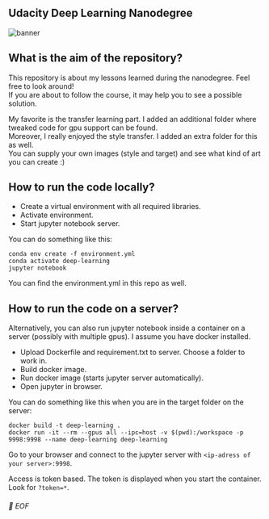 ## Udacity Deep Learning Nanodegree 
<!---
![banner](deep_learning_banner.gif)
-->
![banner](https://github.com/MUCSEB/deep-learning/blob/main/deep_learning_banner.gif)
## What is the aim of the repository?

This repository is about my lessons learned during the nanodegree. Feel free to look around! \
If you are about to follow the course, it may help you to see a possible solution.

My favorite is the transfer learning part. I added an additional folder where tweaked code for gpu support can be found. \
Moreover, I really enjoyed the style transfer. I added an extra folder for this as well. \
You can supply your own images (style and target) and see what kind of art you can create :)

## How to run the code locally?
- Create a virtual environment with all required libraries.
- Activate environment.
- Start jupyter notebook server.

You can do something like this:

```
conda env create -f environment.yml
conda activate deep-learning
jupyter notebook
```
You can find the environment.yml in this repo as well.

## How to run the code on a server?
Alternatively, you can also run jupyter notebook inside a container on a server (possibly with multiple gpus).
I assume you have docker installed.

- Upload Dockerfile and requirement.txt to server. Choose a folder to work in.
- Build docker image.
- Run docker image (starts jupyter server automatically).
- Open jupyter in browser.

You can do something like this when you are in the target folder on the server:

```
docker build -t deep-learning .
docker run -it --rm --gpus all --ipc=host -v $(pwd):/workspace -p 9998:9998 --name deep-learning deep-learning
```

Go to your browser and connect to the jupyter server with `<ip-adress of your server>:9998`.

Access is token based. The token is displayed when you start the container. Look for `?token=*`.

###### 💾 EOF